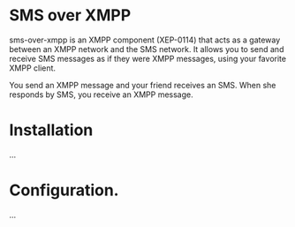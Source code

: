 # SMS over XMPP

sms-over-xmpp is an XMPP component (XEP-0114) that acts as a gateway
between an XMPP network and the SMS network.  It allows you to send
and receive SMS messages as if they were XMPP messages, using your
favorite XMPP client.

You send an XMPP message and your friend receives an SMS.  When she
responds by SMS, you receive an XMPP message.

# Installation

...

# Configuration.

...
